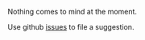 Nothing comes to mind at the moment.

Use github [issues](https://github.com/mbezjak/vhdllab/issues) to file a
suggestion.

